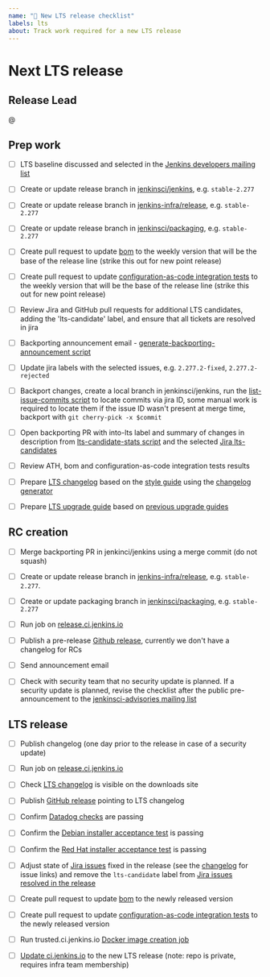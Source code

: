 ```yaml
---
name: "🚤 New LTS release checklist"
labels: lts
about: Track work required for a new LTS release
---
```


# Next LTS release

## Release Lead

<!-- 
The release lead is the person who makes sure that all steps are completed
Not necessarily the person doing all the work

This role should rotate between LTS releases
-->

@<github-username of release lead>

## Prep work

- [ ] LTS baseline discussed and selected in the [Jenkins developers mailing list](https://groups.google.com/g/jenkinsci-dev)

- [ ] Create or update release branch in [jenkinsci/jenkins](https://github.com/jenkinsci/jenkins), e.g. `stable-2.277`

- [ ] Create or update release branch in [jenkins-infra/release](https://github.com/jenkins-infra/release), e.g. `stable-2.277`

- [ ] Create or update release branch in [jenkinsci/packaging](https://github.com/jenkinsci/packaging), e.g. `stable-2.277`

- [ ] Create pull request to update [bom](https://github.com/jenkinsci/bom) to the weekly version that will be the base of the release line (strike this out for new point release)

- [ ] Create pull request to update [configuration-as-code integration tests](https://github.com/jenkinsci/configuration-as-code-plugin/blob/master/integrations/pom.xml) to the weekly version that will be the base of the release line (strike this out for new point release)

- [ ] Review Jira and GitHub pull requests for additional LTS candidates, adding the 'lts-candidate' label, and ensure that all tickets are resolved in jira

- [ ] Backporting announcement email - [generate-backporting-announcement script](https://github.com/jenkins-infra/backend-commit-history-parser/blob/master/bin/generate-backporting-announcement)

- [ ] Update jira labels with the selected issues, e.g. `2.277.2-fixed`, `2.277.2-rejected`

- [ ] Backport changes, create a local branch in jenkinsci/jenkins, run the [list-issue-commits script](https://github.com/jenkins-infra/backend-commit-history-parser/blob/master/bin/list-issue-commits) to locate commits via jira ID, some manual work is required to locate them if the issue ID wasn't present at merge time, backport with `git cherry-pick -x $commit`

- [ ] Open backporting PR with into-lts label and summary of changes in description from [lts-candidate-stats script](https://github.com/jenkins-infra/backend-commit-history-parser/blob/master/bin/lts-candidate-stats) and the selected [Jira lts-candidates](https://issues.jenkins-ci.org/issues/?filter=12146)

- [ ] Review ATH, bom and configuration-as-code integration tests results

- [ ] Prepare [LTS changelog](https://www.jenkins.io/changelog-stable/) based on the [style guide](https://github.com/jenkins-infra/jenkins.io/blob/master/content/_data/changelogs/_STYLEGUIDE.adoc) using the [changelog generator](https://github.com/jenkinsci/core-changelog-generator/blob/master/README.md)

- [ ] Prepare [LTS upgrade guide](https://www.jenkins.io/doc/upgrade-guide/) based on [previous upgrade guides](https://github.com/jenkins-infra/jenkins.io/tree/master/content/_data/upgrades)

## RC creation

- [ ] Merge backporting PR in jenkinci/jenkins using a merge commit (do not squash)

- [ ] Create or update release branch in [jenkins-infra/release](https://github.com/jenkins-infra/release), e.g. `stable-2.277`.

- [ ] Create or update packaging branch in [jenkinsci/packaging](https://github.com/jenkinsci/packaging), e.g. `stable-2.277`

- [ ] Run job on [release.ci.jenkins.io](https://release.ci.jenkins.io/job/core/job/stable-rc)

- [ ] Publish a pre-release [Github release](https://github.com/jenkinsci/jenkins/releases), currently we don't have a changelog for RCs

- [ ] Send announcement email

- [ ] Check with security team that no security update is planned.  If a security update is planned, revise the checklist after the public pre-announcement to the [jenkinsci-advisories mailing list](https://groups.google.com/g/jenkinsci-advisories)

## LTS release

- [ ] Publish changelog (one day prior to the release in case of a security update)

- [ ] Run job on [release.ci.jenkins.io](https://release.ci.jenkins.io/blue/organizations/jenkins/core%2Fstable%2Frelease/branches/)

- [ ] Check [LTS changelog](https://www.jenkins.io/changelog-stable/) is visible on the downloads site

- [ ] Publish [GitHub release](https://github.com/jenkinsci/jenkins/releases) pointing to LTS changelog

- [ ] Confirm [Datadog checks](https://p.datadoghq.com/sb/0Igb9a-e6849e5e019250ef5aaea3589297fe8b) are passing

- [ ] Confirm the [Debian installer acceptance test](https://ci.jenkins.io/job/Infra/job/acceptance-tests/job/install-lts-debian-package/) is passing

- [ ] Confirm the [Red Hat installer acceptance test](https://ci.jenkins.io/job/Infra/job/acceptance-tests/job/install-lts-redhat-rpm/) is passing

- [ ] Adjust state of [Jira issues](https://issues.jenkins.io/) fixed in the release (see the [changelog](https://www.jenkins.io/changelog-stable) for issue links) and remove the `lts-candidate` label from [Jira issues resolved in the release](https://issues.jenkins.io/issues/?jql=labels%20%3D%20lts-candidate%20and%20status%20in%20(closed%2C%20resolved)%20ORDER%20BY%20status%20DESC%2C%20key%20ASC)

- [ ] Create pull request to update [bom](https://github.com/jenkinsci/bom) to the newly released version

- [ ] Create pull request to update [configuration-as-code integration tests](https://github.com/jenkinsci/configuration-as-code-plugin/blob/master/integrations/pom.xml) to the newly released version

- [ ] Run trusted.ci.jenkins.io [Docker image creation job](https://trusted.ci.jenkins.io:1443/job/Containers/job/Core%20Release%20Containers/job/master/)

- [ ] [Update ci.jenkins.io](https://github.com/jenkins-infra/runbooks/tree/master/ci#upgrading-jenkins) to the new LTS release (note: repo is private, requires infra team membership)
